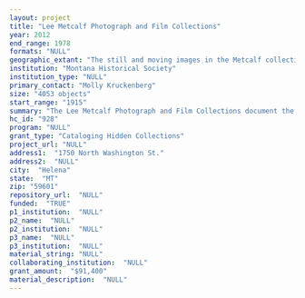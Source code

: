 ```yaml
--- 
layout: project 
title: "Lee Metcalf Photograph and Film Collections"
year: 2012
end_range: 1978
formats: "NULL"
geographic_extant: "The still and moving images in the Metcalf collections document events and topics significant in Montana, Washington DC, and throughout the nation."
institution: "Montana Historical Society"
institution_type: "NULL"
primary_contact: "Molly Kruckenberg"
size: "4053 objects"
start_range: "1915"
summary: "The Lee Metcalf Photograph and Film Collections document the life and work of Senator Lee Metcalf. The materials, dating from 1915-1978, illustrate the career of one of Montana’s most renowned political figures. During his career Metcalf served as state representative, assistant Attorney General, associate justice on the Montana Supreme Court, U.S. Representative and, for over two decades, U.S. Senator. Metcalf had many interests that he supported, chief of which was protecting the nation's natural resources. He was an early proponent of pollution control; supported research on the harmful effects of pesticides and strip mining; promoted the regulation of timber cutting; and supported alternative energy development. His efforts to preserve the nation's wild areas were lauded by national conservation organizations. Metcalf also supported rural cooperatives, public power projects, and assistance to independent agriculture and mine workers. He advocated using government resources to redress social injustices, including proposing and working for legislation on Social Security, Medicare, unemployment, and veterans' benefits; aid to libraries, schools and small businesses; minimum wage laws; work safety laws; job training programs; consumer protection; and the return of control over their own lives to Native Americans. The Metcalf Collections illustrate the Senator’s projects, interests and work in Montana, Washington DC, and the nation through still and moving images."
hc_id: "928"
program: "NULL"
grant_type: "Cataloging Hidden Collections"
project_url: "NULL"
address1:  "1750 North Washington St."
address2:  "NULL"
city:  "Helena"
state:  "MT"
zip: "59601"
repository_url:  "NULL"
funded:  "TRUE"
p1_institution:  "NULL"
p2_name:  "NULL"
p2_institution:  "NULL"
p3_name:  "NULL"
p3_institution:  "NULL"
material_string: "NULL"
collaborating_institution:  "NULL"
grant_amount:  "$91,400"
material_description:  "NULL"
---
```

